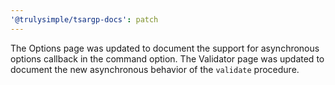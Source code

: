 ```yaml
---
'@trulysimple/tsargp-docs': patch
---
```


The Options page was updated to document the support for asynchronous options callback in the command option. The Validator page was updated to document the new asynchronous behavior of the `validate` procedure.
